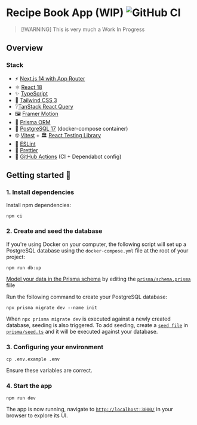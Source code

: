 # Recipe Book App (WIP) ![GitHub CI](https://github.com/michaelclemens/recipe-book-app/actions/workflows/ci.yml/badge.svg)

> [!WARNING] This is very much a Work In Progress

## Overview

### Stack

- ⚡️ [Next.js 14 with App Router](https://nextjs.org/docs)
- ⚛️ [React 18](https://18.react.dev/)
- ✨ [TypeScript](https://www.typescriptlang.org/docs/)
- 💨 [Tailwind CSS 3](https://tailwindcss.com/docs)
- ❔[TanStack React Query](https://tanstack.com/query/latest/docs)
- 🖼️ [Framer Motion](https://www.framer.com/motion/)
- 🌈 [Prisma ORM](https://www.prisma.io/docs/orm)
- 🐘 [PostgreSQL 17](https://www.postgresql.org/docs/17/index.html) (docker-compose container)
- 🤓 [Vitest](https://vitest.dev/guide/) + 🏛 [React Testing Library](https://testing-library.com/docs/react-testing-library/intro/)
- 📏 [ESLint](https://eslint.org/docs)
- 💖 [Prettier](https://prettier.io/docs/en/)
- 👷 [GitHub Actions](https://docs.github.com/en/actions) (CI + Dependabot config)

## Getting started 🚀

### 1. Install dependencies

Install npm dependencies:

```
npm ci
```

### 2. Create and seed the database

If you're using Docker on your computer, the following script will set up a PostgreSQL database using the `docker-compose.yml` file at the root of
your project:

```
npm run db:up
```

[Model your data in the Prisma schema](https://www.prisma.io/docs/getting-started/quickstart#2-model-your-data-in-the-prisma-schema) by editing the
[`prisma/schema.prisma`](./prisma/schema.prisma) fiile

Run the following command to create your PostgreSQL database:

```
npx prisma migrate dev --name init
```

When `npx prisma migrate dev` is executed against a newly created database, seeding is also triggered. To add seeding, create a
[`seed file`](https://www.prisma.io/docs/getting-started/quickstart#2-model-your-data-in-the-prisma-schema) in [`prisma/seed.ts`](./prisma/seed.ts)
and it will be executed against your database.

### 3. Configuring your environment

```
cp .env.example .env
```

Ensure these variables are correct.

### 4. Start the app

```
npm run dev
```

The app is now running, navigate to [`http://localhost:3000/`](http://localhost:3000/) in your browser to explore its UI.

